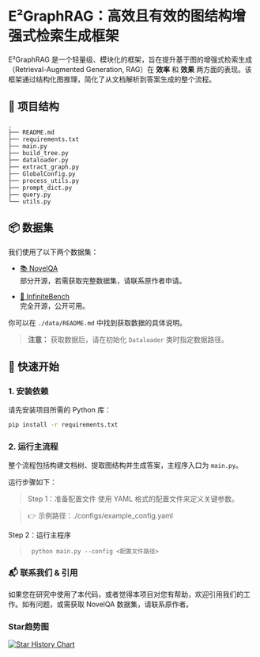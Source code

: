 # E²GraphRAG：高效且有效的图结构增强式检索生成框架

E²GraphRAG 是一个轻量级、模块化的框架，旨在提升基于图的增强式检索生成（Retrieval-Augmented Generation, RAG）在 **效率** 和 **效果** 两方面的表现。该框架通过结构化图推理，简化了从文档解析到答案生成的整个流程。

## 📁 项目结构

```
.
├── README.md
├── requirements.txt
├── main.py
├── build_tree.py
├── dataloader.py
├── extract_graph.py
├── GlobalConfig.py
├── process_utils.py
├── prompt_dict.py
├── query.py
└── utils.py
```


## 📦 数据集

我们使用了以下两个数据集：

- [📚 NovelQA](https://huggingface.co/datasets/NovelQA/NovelQA)  
  部分开源，若需获取完整数据集，请联系原作者申请。
  
- [🔁 InfiniteBench](https://github.com/OpenBMB/InfiniteBench)  
  完全开源，公开可用。

你可以在 `./data/README.md` 中找到获取数据的具体说明。

> **注意：** 获取数据后，请在初始化 `Dataloader` 类时指定数据路径。

## 🚀 快速开始

### 1. 安装依赖

请先安装项目所需的 Python 库：

```bash
pip install -r requirements.txt
```

### 2. 运行主流程

整个流程包括构建文档树、提取图结构并生成答案，主程序入口为 `main.py`。

运行步骤如下：

> Step 1：准备配置文件
> 使用 YAML 格式的配置文件来定义关键参数。

> 👉 示例路径：./configs/example_config.yaml

Step 2：运行主程序
> ```
>  python main.py --config <配置文件路径>
> ```

### 📬 联系我们 & 引用

如果您在研究中使用了本代码，或者觉得本项目对您有帮助，欢迎引用我们的工作。如有问题，或需获取 NovelQA 数据集，请联系原作者。

### Star趋势图

[![Star History Chart](https://api.star-history.com/svg?repos=YiboZhao624/E-2GraphRAG&type=Date)](https://www.star-history.com/#YiboZhao624/E-2GraphRAG&Date)
